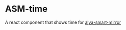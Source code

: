 # ASM-time

A react component that shows time for [alya-smart-mirror](https://github.com/alronz/alya-smart-mirror)
